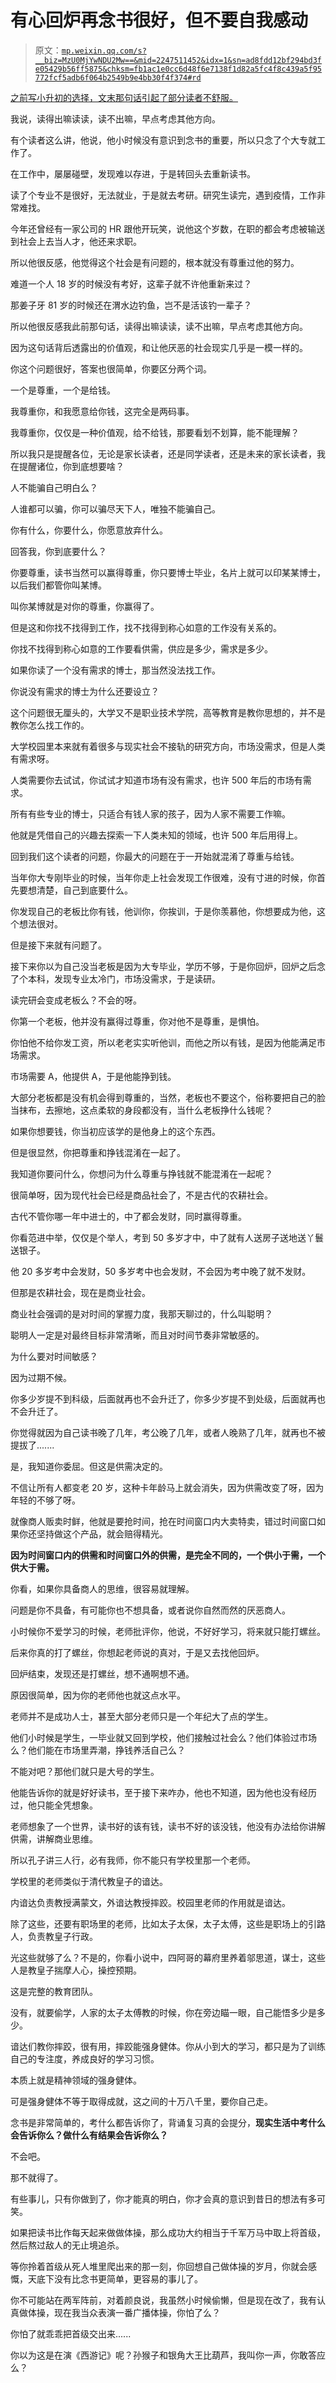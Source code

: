 # 有心回炉再念书很好，但不要自我感动

> 原文：[`mp.weixin.qq.com/s?__biz=MzU0MjYwNDU2Mw==&mid=2247511452&idx=1&sn=ad8fdd12bf294bd3fe05429b56ff5875&chksm=fb1ac1e0cc6d48f6e7138f1d82a5fc4f8c439a5f95772fcf5adb6f064b2549b9e4bb30f4f374#rd`](http://mp.weixin.qq.com/s?__biz=MzU0MjYwNDU2Mw==&mid=2247511452&idx=1&sn=ad8fdd12bf294bd3fe05429b56ff5875&chksm=fb1ac1e0cc6d48f6e7138f1d82a5fc4f8c439a5f95772fcf5adb6f064b2549b9e4bb30f4f374#rd)

[之前写小升初的选择，文末那句话引起了部分读者不舒服。](http://mp.weixin.qq.com/s?__biz=MzU0MjYwNDU2Mw==&mid=2247511424&idx=1&sn=930fc6d06d898da06ede74de23e5f879&chksm=fb1ac1fccc6d48ea92886cdc23587a3ca2068b9a9db72ab855ac0a1a4e83d99bbe1fdc449a6a&scene=21#wechat_redirect) 

我说，读得出嘛读读，读不出嘛，早点考虑其他方向。

有个读者这么讲，他说，他小时候没有意识到念书的重要，所以只念了个大专就工作了。 

在工作中，屡屡碰壁，发现难以存进，于是转回头去重新读书。

读了个专业不是很好，无法就业，于是就去考研。研究生读完，遇到疫情，工作非常难找。 

今年还曾经有一家公司的 HR 跟他开玩笑，说他这个岁数，在职的都会考虑被输送到社会上去当人才，他还来求职。 

所以他很反感，他觉得这个社会是有问题的，根本就没有尊重过他的努力。 

难道一个人 18 岁的时候没有考好，这辈子就不许他重新来过？ 

那姜子牙 81 岁的时候还在渭水边钓鱼，岂不是活该钓一辈子？ 

所以他很反感我此前那句话，读得出嘛读读，读不出嘛，早点考虑其他方向。

因为这句话背后透露出的价值观，和让他厌恶的社会现实几乎是一模一样的。

你这个问题很好，答案也很简单，你要区分两个词。

一个是尊重，一个是给钱。

我尊重你，和我愿意给你钱，这完全是两码事。 

我尊重你，仅仅是一种价值观，给不给钱，那要看划不划算，能不能理解？

所以我只是提醒各位，无论是家长读者，还是同学读者，还是未来的家长读者，我在提醒诸位，你到底想要啥？ 

人不能骗自己明白么？ 

人谁都可以骗，你可以骗尽天下人，唯独不能骗自己。 

你有什么，你要什么，你愿意放弃什么。 

回答我，你到底要什么？

你要尊重，读书当然可以赢得尊重，你只要博士毕业，名片上就可以印某某博士，以后我们都管你叫某博。

叫你某博就是对你的尊重，你赢得了。 

但是这和你找不找得到工作，找不找得到称心如意的工作没有关系的。 

你找不找得到称心如意的工作要看供需，供应是多少，需求是多少。 

如果你读了一个没有需求的博士，那当然没法找工作。 

你说没有需求的博士为什么还要设立？ 

这个问题很无厘头的，大学又不是职业技术学院，高等教育是教你思想的，并不是教你怎么找工作的。 

大学校园里本来就有着很多与现实社会不接轨的研究方向，市场没需求，但是人类有需求呀。 

人类需要你去试试，你试试才知道市场有没有需求，也许 500 年后的市场有需求。 

所有有些专业的博士，只适合有钱人家的孩子，因为人家不需要工作嘛。 

他就是凭借自己的兴趣去探索一下人类未知的领域，也许 500 年后用得上。

回到我们这个读者的问题，你最大的问题在于一开始就混淆了尊重与给钱。 

当年你大专刚毕业的时候，当年你走上社会发现工作很难，没有寸进的时候，你首先要想清楚，自己到底要什么。 

你发现自己的老板比你有钱，他训你，你挨训，于是你羡慕他，你想要成为他，这个想法很对。

但是接下来就有问题了。

接下来你以为自己没当老板是因为大专毕业，学历不够，于是你回炉，回炉之后念了个本科，发现专业太冷门，市场没需求，于是读研。

读完研会变成老板么？不会的呀。 

你第一个老板，他并没有赢得过尊重，你对他不是尊重，是惧怕。

你怕他不给你发工资，所以老老实实听他训，而他之所以有钱，是因为他能满足市场需求。 

市场需要 A，他提供 A，于是他能挣到钱。

大部分老板都是没有机会得到尊重的，当然，老板也不要这个，俗称要把自己的脸当抹布，去擦地，这点柔软的身段都没有，当什么老板挣什么钱呢？ 

如果你想要钱，你当初应该学的是他身上的这个东西。 

但是很显然，你把尊重和挣钱混淆在一起了。

我知道你要问什么，你想问为什么尊重与挣钱就不能混淆在一起呢？ 

很简单呀，因为现代社会已经是商品社会了，不是古代的农耕社会。 

古代不管你哪一年中进士的，中了都会发财，同时赢得尊重。 

你看范进中举，仅仅是个举人，考到 50 多岁才中，中了就有人送房子送地送丫鬟送银子。

他 20 多岁考中会发财，50 多岁考中也会发财，不会因为考中晚了就不发财。 

但那是农耕社会，现在是商业社会。 

商业社会强调的是对时间的掌握力度，我那天聊过的，什么叫聪明？ 

聪明人一定是对最终目标非常清晰，而且对时间节奏非常敏感的。

为什么要对时间敏感？ 

因为过期不候。

你多少岁提不到科级，后面就再也不会升迁了，你多少岁提不到处级，后面就再也不会升迁了。

你觉得就因为自己读书晚了几年，考公晚了几年，或者人晚熟了几年，就再也不被提拔了....... 

是，我知道你委屈。但这是供需决定的。

不信让所有人都变老 20 岁，这种卡年龄马上就会消失，因为供需改变了呀，因为年轻的不够了呀。 

就像商人贩卖时鲜，他就是要抢时间，抢在时间窗口内大卖特卖，错过时间窗口如果你还坚持做这个产品，就会赔得精光。

**因为时间窗口内的供需和时间窗口外的供需，是完全不同的，一个供小于需，一个供大于需。** 

你看，如果你具备商人的思维，很容易就理解。

问题是你不具备，有可能你也不想具备，或者说你自然而然的厌恶商人。

小时候你不爱学习的时候，老师批评你，他说，不好好学习，将来就只能打螺丝。 

后来你真的打了螺丝，你想起老师说的真对，于是又去找他回炉。 

回炉结束，发现还是打螺丝，想不通啊想不通。 

原因很简单，因为你的老师他也就这点水平。 

老师并不是成功人士，甚至大部分老师只是一个年纪大了点的学生。 

他们小时候是学生，一毕业就又回到学校，他们接触过社会么？他们体验过市场么？他们能在市场里弄潮，挣钱养活自己么？

不能对吧？那他们就只是大号的学生。 

他能告诉你的就是好好读书，至于接下来咋办，他也不知道，因为他也没有经历过，他只能全凭想象。 

老师想象了一个世界，读书好的该有钱，读书不好的该没钱，他没有办法给你讲解供需，讲解商业思维。 

所以孔子讲三人行，必有我师，你不能只有学校里那一个老师。

学校里的老师类似于清代教皇子的谙达。

内谙达负责教授满蒙文，外谙达教授摔跤。校园里老师的作用就是谙达。

除了这些，还要有职场里的老师，比如太子太保，太子太傅，这些是职场上的引路人，负责教皇子行政。

光这些就够了么？不是的，你看小说中，四阿哥的幕府里养着邬思道，谋士，这些人是教皇子揣摩人心，操控预期。

这是完整的教育团队。 

没有，就要偷学，人家的太子太傅教的时候，你在旁边瞄一眼，自己能悟多少是多少。

谙达们教你摔跤，很有用，摔跤能强身健体。你从小到大的学习，都只是为了训练自己的专注度，养成良好的学习习惯。

本质上就是精神领域的强身健体。 

可是强身健体不等于取得成就，这之间的十万八千里，要你自己走。

念书是非常简单的，考什么都告诉你了，背诵复习真的会提分，**现实生活中考什么会告诉你么？做什么有结果会告诉你么？**

不会吧。

那不就得了。

有些事儿，只有你做到了，你才能真的明白，你才会真的意识到昔日的想法有多可笑。

如果把读书比作每天起来做做体操，那么成功大约相当于千军万马中取上将首级，然后熬过敌人的无止境追杀。 

等你拎着首级从死人堆里爬出来的那一刻，你回想自己做体操的岁月，你就会感慨，天底下没有比念书更简单，更容易的事儿了。 

你不可能站在两军阵前，对着颜良说，我虽然小时候偷懒，但是现在改了，我有认真做体操，现在我当众表演一番广播体操，你怕了么？

你怕了就乖乖把首级交出来......

你以为这是在演《西游记》呢？孙猴子和银角大王比葫芦，我叫你一声，你敢答应么？